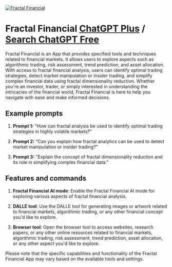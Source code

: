 
[![Fractal Financial](https://files.oaiusercontent.com/file-MLOwtm7dubFQgZbjsD0u1kQu?se=2123-10-18T03%3A51%3A19Z&sp=r&sv=2021-08-06&sr=b&rscc=max-age%3D31536000%2C%20immutable&rscd=attachment%3B%20filename%3D2263cdd3-4c86-4618-9eeb-b467c928797e.png&sig=jS0KTjPe99ZiqfhjE%2B7dFttFgzx3uUy4t2H/ydtVtO4%3D)](https://chat.openai.com/g/g-ls9yIBo6N-fractal-financial)

# Fractal Financial [ChatGPT Plus](https://chat.openai.com/g/g-ls9yIBo6N-fractal-financial) / [Search ChatGPT Free](https://gptcall.net/index.html#/?search=Fractal%20Financial)

Fractal Financial is an App that provides specified tools and techniques related to financial markets. It allows users to explore aspects such as algorithmic trading, risk assessment, trend prediction, and asset allocation. With access to fractal financial analysis, users can identify optimal trading strategies, detect market manipulation or insider trading, and simplify complex financial data using fractal dimensionality reduction. Whether you're an investor, trader, or simply interested in understanding the intricacies of the financial world, Fractal Financial is here to help you navigate with ease and make informed decisions.

## Example prompts

1. **Prompt 1:** "How can fractal analysis be used to identify optimal trading strategies in highly volatile markets?"

2. **Prompt 2:** "Can you explain how fractal analytics can be used to detect market manipulation or insider trading?"

3. **Prompt 3:** "Explain the concept of fractal dimensionality reduction and its role in simplifying complex financial data."

## Features and commands

1. **Fractal Financial AI mode**: Enable the Fractal Financial AI mode for exploring various aspects of fractal financial analysis.

2. **DALLE tool**: Use the DALLE tool for generating images or artwork related to financial markets, algorithmic trading, or any other financial concept you'd like to explore.

3. **Browser tool**: Open the browser tool to access websites, research papers, or any other online resources related to financial markets, algorithmic trading, risk assessment, trend prediction, asset allocation, or any other aspect you'd like to explore.

Please note that the specific capabilities and functionality of the Fractal Financial App may vary based on the available tools and settings.


